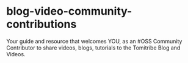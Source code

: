# blog-video-community-contributions
Your guide and resource that welcomes YOU, as an #OSS Community Contributor to share videos, blogs, tutorials to the Tomitribe Blog and Videos.
